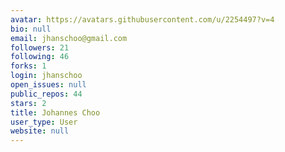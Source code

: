 ```yaml
---
avatar: https://avatars.githubusercontent.com/u/2254497?v=4
bio: null
email: jhanschoo@gmail.com
followers: 21
following: 46
forks: 1
login: jhanschoo
open_issues: null
public_repos: 44
stars: 2
title: Johannes Choo
user_type: User
website: null
---
```

